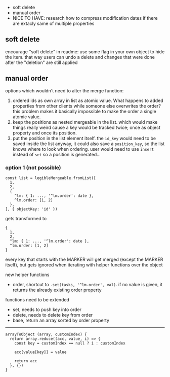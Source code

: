 * soft delete
* manual order
* NICE TO HAVE: research how to compress modification dates if there are extacly same of multiple properties

## soft delete

encourage "soft delete" in readme: use some flag in your own object to hide the item. that way users can undo a delete and changes that were done after the "deletion" are still applied

## manual order

options which wouldn't need to alter the merge function:

1. ordered ids as own array in list as atomic value. What happens to added properties from other clients while someone else overwrites the order? this problem makes it basically impossible to make the order a single atomic value.
2. keep the positions as nested mergeable in the list. which would make things really weird cause a key would be tracked twice; once as object property and once its position.
3. put the position in the list element itself. the `id_key` would need to be saved inside the list anyway, it could also save a `position_key`, so the list knows where to look when ordering. user would need to use `insert` instead of `set` so a position is generated...

### option 1 (not possible)

    const list = legibleMergeable.fromList([
      1,
      2,
      {
        ^lm: { 1: ..., '^lm.order': date },
        ^lm.order: [1, 2]
      },
    ], { objectKey: 'id' })

gets transformed to

    {
      1,
      2,
      ^lm: { 1: ..., '^lm.order': date },
      ^lm.order: [1, 2]
    }

every key that starts with the MARKER will get merged (except the MARKER itself), but gets ignored when iterating with helper functions over the object

new helper functions

* order, shortcut to `.set(tasks, '^lm.order', val)`. if no value is given, it returns the already existing order property

functions need to be extended

* set, needs to push key into order
* delete, needs to delete key from order
* base, return an array sorted by order property

---

    arrayToObject (array, customIndex) {
      return array.reduce((acc, value, i) => {
        const key = customIndex == null ? i : customIndex

        acc[value[key]] = value

        return acc
      }, {})
    }
